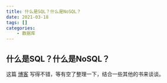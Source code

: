 ```yaml
---
title: 什么是SQL？什么是NoSQL？
date: 2021-03-18
tags: []
categories: 
    - 数据库
---
```


## 什么是SQL？什么是NoSQL？

这篇 [博客](https://www.cnblogs.com/-maji/p/13098654.html) 写得不错，等有空了整理一下，结合一些其他的书来谈谈。
